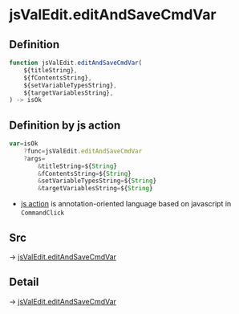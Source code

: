 # jsValEdit.editAndSaveCmdVar

## Definition

```js.js
function jsValEdit.editAndSaveCmdVar(
	${titleString},
	${fContentsString},
	${setVariableTypesString},
	${targetVariablesString},
) -> isOk
```


## Definition by js action

```js.js
var=isOk
	?func=jsValEdit.editAndSaveCmdVar
	?args=
		&titleString=${String}
		&fContentsString=${String}
		&setVariableTypesString=${String}
		&targetVariablesString=${String}
```

- [js action](#) is annotation-oriented language based on javascript in `CommandClick`

## Src

-> [jsValEdit.editAndSaveCmdVar](https://github.com/puutaro/CommandClick/blob/master/app/src/main/java/com/puutaro/commandclick/fragment_lib/terminal_fragment/js_interface/edit/JsValEdit.kt#L23)

## Detail

-> [jsValEdit.editAndSaveCmdVar](https://github.com/puutaro/CommandClick/blob/master/md/developer/js_interface/details/edit/JsValEdit/editAndSaveCmdVar.md)
